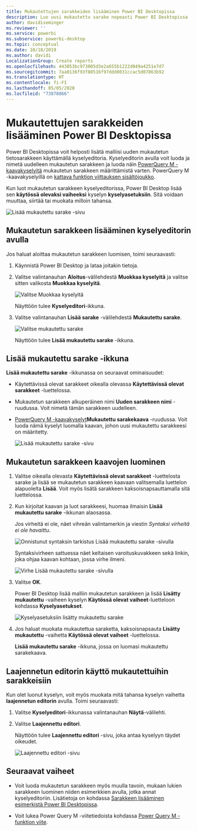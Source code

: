 ```yaml
---
title: Mukautettujen sarakkeiden lisääminen Power BI Desktopissa
description: Luo uusi mukautettu sarake nopeasti Power BI Desktopissa
author: davidiseminger
ms.reviewer: ''
ms.service: powerbi
ms.subservice: powerbi-desktop
ms.topic: conceptual
ms.date: 10/18/2019
ms.author: davidi
LocalizationGroup: Create reports
ms.openlocfilehash: 443053bc973005d3e2a655b1222d049a4251e7d7
ms.sourcegitcommit: 7aa0136f93f88516f97ddd8031ccac5d07863b92
ms.translationtype: HT
ms.contentlocale: fi-FI
ms.lasthandoff: 05/05/2020
ms.locfileid: "73878866"
---
```

# <a name="add-a-custom-column-in-power-bi-desktop"></a>Mukautettujen sarakkeiden lisääminen Power BI Desktopissa

Power BI Desktopissa voit helposti lisätä malliisi uuden mukautetun tietosarakkeen käyttämällä kyselyeditoria. Kyselyeditorin avulla voit luoda ja nimetä uudelleen mukautetun sarakkeen ja luoda näin [PowerQuery M -kaavakyselyitä](https://docs.microsoft.com/powerquery-m/quick-tour-of-the-power-query-m-formula-language) mukautetun sarakkeen määrittämistä varten. PowerQuery M -kaavakyselyillä on [kattava funktion viittauksen sisältöjoukko](https://docs.microsoft.com/powerquery-m/power-query-m-function-reference). 

Kun luot mukautetun sarakkeen kyselyeditorissa, Power BI Desktop lisää sen **käytössä olevaksi vaiheeksi** kyselyn **kyselyasetuksiin**. Sitä voidaan muuttaa, siirtää tai muokata milloin tahansa.

![Lisää mukautettu sarake -sivu](media/desktop-add-custom-column/add-custom-column_01.png)

## <a name="use-query-editor-to-add-a-custom-column"></a>Mukautetun sarakkeen lisääminen kyselyeditorin avulla

Jos haluat aloittaa mukautetun sarakkeen luomisen, toimi seuraavasti:

1. Käynnistä Power BI Desktop ja lataa joitakin tietoja.

2. Valitse valintanauhan **Aloitus**-välilehdestä **Muokkaa kyselyitä** ja valitse sitten valikosta **Muokkaa kyselyitä**.

   ![Valitse Muokkaa kyselyitä](media/desktop-add-custom-column/add-column-from-example_02.png)

   Näyttöön tulee **Kyselyeditori**-ikkuna. 

2. Valitse valintanauhan **Lisää sarake** -välilehdestä **Mukautettu sarake**.

   ![Valitse mukautettu sarake](media/desktop-add-custom-column/add-custom-column_02.png)

   Näyttöön tulee **Lisää mukautettu sarake** -ikkuna.

## <a name="the-add-custom-column-window"></a>Lisää mukautettu sarake -ikkuna

**Lisää mukautettu sarake** -ikkunassa on seuraavat ominaisuudet: 
- Käytettävissä olevat sarakkeet oikealla olevassa **Käytettävissä olevat sarakkeet** -luettelossa.

- Mukautetun sarakkeen alkuperäinen nimi **Uuden sarakkeen nimi** -ruudussa. Voit nimetä tämän sarakkeen uudelleen.

- [PowerQuery M -kaavakyselyt](https://docs.microsoft.com/powerquery-m/power-query-m-function-reference)**Mukautettu sarakekaava** -ruudussa. Voit luoda nämä kyselyt luomalla kaavan, johon uusi mukautettu sarakkeesi on määritetty. 

   ![Lisää mukautettu sarake -sivu](media/desktop-add-custom-column/add-custom-column_03.png)

## <a name="create-formulas-for-your-custom-column"></a>Mukautetun sarakkeen kaavojen luominen

1. Valitse oikealla olevasta **Käytettävissä olevat sarakkeet** -luettelosta sarake ja lisää se mukautetun sarakkeen kaavaan valitsemalla luettelon alapuolelta **Lisää**. Voit myös lisätä sarakkeen kaksoisnapsauttamalla sitä luettelossa.

2. Kun kirjoitat kaavan ja luot sarakkeesi, huomaa ilmaisin **Lisää mukautettu sarake** -ikkunan alaosassa. 

   Jos virheitä ei ole, näet vihreän valintamerkin ja viestin *Syntaksi virheitä ei ole havaittu*.

   ![Onnistunut syntaksin tarkistus Lisää mukautettu sarake -sivulla](media/desktop-add-custom-column/add-custom-column_04.png)

   Syntaksivirheen sattuessa näet keltaisen varoituskuvakkeen sekä linkin, joka ohjaa kaavan kohtaan, jossa virhe ilmeni.

   ![Virhe Lisää mukautettu sarake -sivulla](media/desktop-add-custom-column/add-custom-column_05.png)

3. Valitse **OK**. 

   Power BI Desktop lisää malliin mukautetun sarakkeen ja lisää **Lisätty mukautettu** -vaiheen kyselyn **Käytössä olevat vaiheet**-luetteloon kohdassa **Kyselyasetukset**.

   ![Kyselyasetuksiin lisätty mukautettu sarake](media/desktop-add-custom-column/add-custom-column_06.png)

4. Jos haluat muokata mukautettua saraketta, kaksoisnapsauta **Lisätty mukautettu** -vaihetta **Käytössä olevat vaiheet** -luettelossa. 

   **Lisää mukautettu sarake** -ikkuna, jossa on luomasi mukautettu sarakekaava.

## <a name="use-the-advanced-editor-for-custom-columns"></a>Laajennetun editorin käyttö mukautettuihin sarakkeisiin

Kun olet luonut kyselyn, voit myös muokata mitä tahansa kyselyn vaihetta **laajennetun editorin** avulla. Toimi seuraavasti:

1. Valitse **Kyselyeditori**-ikkunassa valintanauhan **Näytä**-välilehti. 

2. Valitse **Laajennettu editori**.

   Näyttöön tulee **Laajennettu editori** -sivu, joka antaa kyselyyn täydet oikeudet. 

   ![Laajennettu editori -sivu](media/desktop-add-custom-column/add-custom-column_07.png)

   
## <a name="next-steps"></a>Seuraavat vaiheet

- Voit luoda mukautetun sarakkeen myös muulla tavoin, mukaan lukien sarakkeen luominen niiden esimerkkien avulla, jotka annat kyselyeditoriin. Lisätietoja on kohdassa [Sarakkeen lisääminen esimerkistä Power BI Desktopissa](desktop-add-column-from-example.md).

- Voit lukea Power Query M -viitetiedoista kohdassa [Power Query M -funktion viite](/powerquery-m/power-query-m-function-reference).

